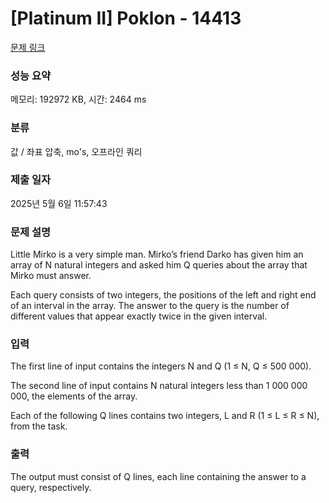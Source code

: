# [Platinum II] Poklon - 14413 

[문제 링크](https://www.acmicpc.net/problem/14413) 

### 성능 요약

메모리: 192972 KB, 시간: 2464 ms

### 분류

값 / 좌표 압축, mo's, 오프라인 쿼리

### 제출 일자

2025년 5월 6일 11:57:43

### 문제 설명

<p>Little Mirko is a very simple man. Mirko’s friend Darko has given him an array of N natural integers and asked him Q queries about the array that Mirko must answer.</p>

<p>Each query consists of two integers, the positions of the left and right end of an interval in the array. The answer to the query is the number of different values that appear exactly twice in the given interval.</p>

### 입력 

 <p>The first line of input contains the integers N and Q (1 ≤ N, Q ≤ 500 000).</p>

<p>The second line of input contains N natural integers less than 1 000 000 000, the elements of the array.</p>

<p>Each of the following Q lines contains two integers, L and R (1 ≤ L ≤ R ≤ N), from the task.</p>

### 출력 

 <p>The output must consist of Q lines, each line containing the answer to a query, respectively.</p>

